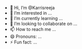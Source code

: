 - 👋 Hi, I’m @Karrisreeja
- 👀 I’m interested in ...
- 🌱 I’m currently learning ...
- 💞️ I’m looking to collaborate on ...
- 📫 How to reach me ...
- 😄 Pronouns: ...
- ⚡ Fun fact: ...

<!---
Karrisreeja/Karrisreeja is a ✨ special ✨ repository because its `README.md` (this file) appears on your GitHub profile.
You can click the Preview link to take a look at your changes.
--->
